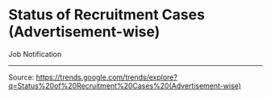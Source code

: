 # Status of Recruitment Cases (Advertisement-wise)

Job Notification

---

Source: https://trends.google.com/trends/explore?q=Status%20of%20Recruitment%20Cases%20(Advertisement-wise)